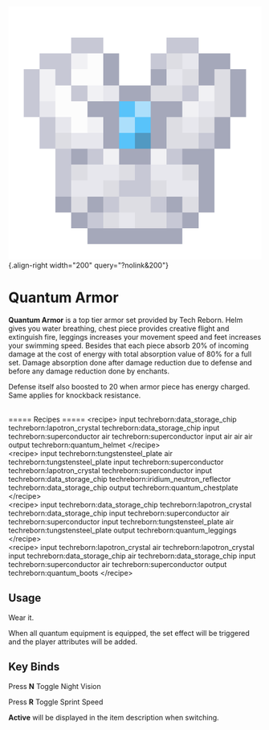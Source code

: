 ![Quantum Armor](/media/mods/techreborn/quantum_chestplate.png){.align-right width="200" query="?nolink&200"}

# Quantum Armor

**Quantum Armor** is a top tier armor set provided by Tech Reborn. Helm gives you water breathing, chest piece provides creative flight and extinguish fire, leggings increases your movement speed and feet increases your swimming speed. Besides that each piece absorb 20% of incoming damage at the cost of energy with total absorption value of 80% for a full set. Damage absorption done after damage reduction due to defense and before any damage reduction done by enchants.

Defense itself also boosted to 20 when armor piece has energy charged. Same applies for knockback resistance.

\
===== Recipes ===== \<recipe\> input techreborn:data_storage_chip techreborn:lapotron_crystal techreborn:data_storage_chip input techreborn:superconductor air techreborn:superconductor input air air air output techreborn:quantum_helmet \</recipe\>\
\<recipe\> input techreborn:tungstensteel_plate air techreborn:tungstensteel_plate input techreborn:superconductor techreborn:lapotron_crystal techreborn:superconductor input techreborn:data_storage_chip techreborn:iridium_neutron_reflector techreborn:data_storage_chip output techreborn:quantum_chestplate \</recipe\>\
\<recipe\> input techreborn:data_storage_chip techreborn:lapotron_crystal techreborn:data_storage_chip input techreborn:superconductor air techreborn:superconductor input techreborn:tungstensteel_plate air techreborn:tungstensteel_plate output techreborn:quantum_leggings \</recipe\>\
\<recipe\> input techreborn:lapotron_crystal air techreborn:lapotron_crystal input techreborn:data_storage_chip air techreborn:data_storage_chip input techreborn:superconductor air techreborn:superconductor output techreborn:quantum_boots \</recipe\>

## Usage

Wear it.

When all quantum equipment is equipped, the set effect will be triggered and the player attributes will be added.

## Key Binds

Press **N** Toggle Night Vision

Press **R** Toggle Sprint Speed

**Active** will be displayed in the item description when switching.
